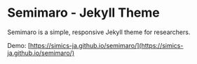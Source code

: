 # Semimaro - Jekyll Theme
Semimaro is a simple, responsive Jekyll theme for researchers.

Demo: [https://simics-ja.github.io/semimaro/](https://simics-ja.github.io/semimaro/)